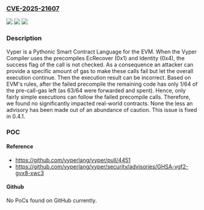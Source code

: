 ### [CVE-2025-21607](https://cve.mitre.org/cgi-bin/cvename.cgi?name=CVE-2025-21607)
![](https://img.shields.io/static/v1?label=Product&message=vyper&color=blue)
![](https://img.shields.io/static/v1?label=Version&message=%3D%20%3C%200.4.1%20&color=brighgreen)
![](https://img.shields.io/static/v1?label=Vulnerability&message=CWE-670%3A%20Always-Incorrect%20Control%20Flow%20Implementation&color=brighgreen)

### Description

Vyper is a Pythonic Smart Contract Language for the EVM. When the Vyper Compiler uses the precompiles EcRecover (0x1) and Identity (0x4), the success flag of the call is not checked. As a consequence an attacker can provide a specific amount of gas to make these calls fail but let the overall execution continue. Then the execution result can be incorrect. Based on EVM's rules, after the failed precompile the remaining code has only 1/64 of the pre-call-gas left (as 63/64 were forwarded and spent). Hence, only fairly simple executions can follow the failed precompile calls. Therefore, we found no significantly impacted real-world contracts. None the less an advisory has been made out of an abundance of caution. This issue is fixed in 0.4.1.

### POC

#### Reference
- https://github.com/vyperlang/vyper/pull/4451
- https://github.com/vyperlang/vyper/security/advisories/GHSA-vgf2-gvx8-xwc3

#### Github
No PoCs found on GitHub currently.

